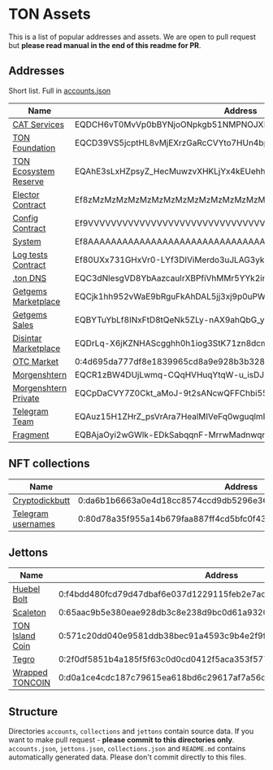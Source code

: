 # TON Assets

This is a list of popular addresses and assets. We are open to pull request but **please read manual in the end of this readme for PR**.

## Addresses

Short list. Full in [accounts.json](accounts.json)

Name           | Address
---------------|-----------
[CAT Services](https://tonapi.io/account/EQDCH6vT0MvVp0bBYNjoONpkgb51NMPNOJXFQWG54XoIAs5Y) | EQDCH6vT0MvVp0bBYNjoONpkgb51NMPNOJXFQWG54XoIAs5Y
[TON Foundation](https://tonapi.io/account/EQCD39VS5jcptHL8vMjEXrzGaRcCVYto7HUn4bpAOg8xqB2N) | EQCD39VS5jcptHL8vMjEXrzGaRcCVYto7HUn4bpAOg8xqB2N
[TON Ecosystem Reserve](https://tonapi.io/account/EQAhE3sLxHZpsyZ_HecMuwzvXHKLjYx4kEUehhOy2JmCcHCT) | EQAhE3sLxHZpsyZ_HecMuwzvXHKLjYx4kEUehhOy2JmCcHCT
[Elector Contract](https://tonapi.io/account/Ef8zMzMzMzMzMzMzMzMzMzMzMzMzMzMzMzMzMzMzMzMzM0vF) | Ef8zMzMzMzMzMzMzMzMzMzMzMzMzMzMzMzMzMzMzMzMzM0vF
[Config Contract](https://tonapi.io/account/Ef9VVVVVVVVVVVVVVVVVVVVVVVVVVVVVVVVVVVVVVVVVVbxn) | Ef9VVVVVVVVVVVVVVVVVVVVVVVVVVVVVVVVVVVVVVVVVVbxn
[System](https://tonapi.io/account/Ef8AAAAAAAAAAAAAAAAAAAAAAAAAAAAAAAAAAAAAAAAAADAU) | Ef8AAAAAAAAAAAAAAAAAAAAAAAAAAAAAAAAAAAAAAAAAADAU
[Log tests Contract](https://tonapi.io/account/Ef80UXx731GHxVr0-LYf3DIViMerdo3uJLAG3ykQZFjXz2kW) | Ef80UXx731GHxVr0-LYf3DIViMerdo3uJLAG3ykQZFjXz2kW
[.ton DNS](https://tonapi.io/account/EQC3dNlesgVD8YbAazcauIrXBPfiVhMMr5YYk2in0Mtsz0Bz) | EQC3dNlesgVD8YbAazcauIrXBPfiVhMMr5YYk2in0Mtsz0Bz
[Getgems Marketplace](https://tonapi.io/account/EQCjk1hh952vWaE9bRguFkAhDAL5jj3xj9p0uPWrFBq_GEMS) | EQCjk1hh952vWaE9bRguFkAhDAL5jj3xj9p0uPWrFBq_GEMS
[Getgems Sales](https://tonapi.io/account/EQBYTuYbLf8INxFtD8tQeNk5ZLy-nAX9ahQbG_yl1qQ-GEMS) | EQBYTuYbLf8INxFtD8tQeNk5ZLy-nAX9ahQbG_yl1qQ-GEMS
[Disintar Marketplace](https://tonapi.io/account/EQDrLq-X6jKZNHAScgghh0h1iog3StK71zn8dcmrOj8jPWRA) | EQDrLq-X6jKZNHAScgghh0h1iog3StK71zn8dcmrOj8jPWRA
[OTC Market](https://tonapi.io/account/0:4d695da777df8e1839965cd8a9e928b3b328321ab85dec243e86427ac66edbe8) | 0:4d695da777df8e1839965cd8a9e928b3b328321ab85dec243e86427ac66edbe8
[Morgenshtern](https://tonapi.io/account/EQCR1zBW4DUjLwmq-CQqHVHuqYtqW-u_isDJ5SHQKhpL2wQV) | EQCR1zBW4DUjLwmq-CQqHVHuqYtqW-u_isDJ5SHQKhpL2wQV
[Morgenshtern Private](https://tonapi.io/account/EQCpDaCVY7Z0Ckt_aMoJ-9t2sANcwQFFChbi55uYXruzilrn) | EQCpDaCVY7Z0Ckt_aMoJ-9t2sANcwQFFChbi55uYXruzilrn
[Telegram Team](https://tonapi.io/account/EQAuz15H1ZHrZ_psVrAra7HealMIVeFq0wguqlmFno1f3EJj) | EQAuz15H1ZHrZ_psVrAra7HealMIVeFq0wguqlmFno1f3EJj
[Fragment](https://tonapi.io/account/EQBAjaOyi2wGWlk-EDkSabqqnF-MrrwMadnwqrurKpkla9nE) | EQBAjaOyi2wGWlk-EDkSabqqnF-MrrwMadnwqrurKpkla9nE


## NFT collections

Name           | Address
---------------|-----------
[Cryptodickbutt](https://tonscan.org/nft/0:da6b1b6663a0e4d18cc8574ccd9db5296e367dd9324706f3bbd9eb1cd2caf0bf) | 0:da6b1b6663a0e4d18cc8574ccd9db5296e367dd9324706f3bbd9eb1cd2caf0bf
[Telegram usernames](https://tonscan.org/nft/0:80d78a35f955a14b679faa887ff4cd5bfc0f43b4a4eea2a7e6927f3701b273c2) | 0:80d78a35f955a14b679faa887ff4cd5bfc0f43b4a4eea2a7e6927f3701b273c2


## Jettons

Name           | Address
---------------|-----------
[Huebel Bolt](https://tonapi.io/jetton/0:f4bdd480fcd79d47dbaf6e037d1229115feb2e7ac0f119e160ebd5d031abdf2e) | 0:f4bdd480fcd79d47dbaf6e037d1229115feb2e7ac0f119e160ebd5d031abdf2e
[Scaleton](https://tonapi.io/jetton/0:65aac9b5e380eae928db3c8e238d9bc0d61a9320fdc2bc7a2f6c87d6fedf9208) | 0:65aac9b5e380eae928db3c8e238d9bc0d61a9320fdc2bc7a2f6c87d6fedf9208
[TON Island Coin](https://tonapi.io/jetton/0:571c20dd040e9581ddb38bec91a4593c9b4e2f9f744e59853d19165fa6fae29b) | 0:571c20dd040e9581ddb38bec91a4593c9b4e2f9f744e59853d19165fa6fae29b
[Tegro](https://tonapi.io/jetton/0:2f0df5851b4a185f5f63c0d0cd0412f5aca353f577da18ff47c936f99dbd849a) | 0:2f0df5851b4a185f5f63c0d0cd0412f5aca353f577da18ff47c936f99dbd849a
[Wrapped TONCOIN](https://tonapi.io/jetton/0:d0a1ce4cdc187c79615ea618bd6c29617af7a56d966f5a192a768f345ee63fd2) | 0:d0a1ce4cdc187c79615ea618bd6c29617af7a56d966f5a192a768f345ee63fd2


## Structure

Directories `accounts`, `collections` and `jettons` contain source data. If you want to make pull request - **please commit to this directories only**.
`accounts.json`, `jettons.json`, `collections.json` and `README.md` contains automatically generated data. Please don't commit directly to this files.